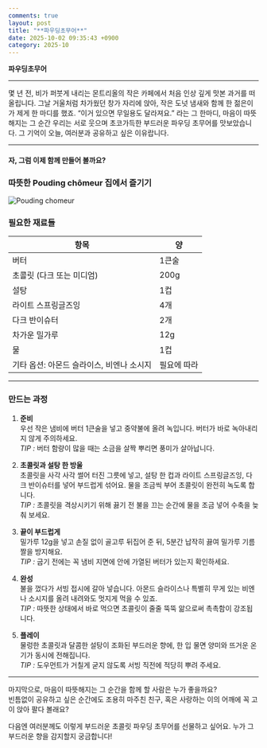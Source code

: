 ```yaml
---
comments: true
layout: post
title: "**파우딩초무어**"
date: 2025-10-02 09:35:43 +0900
category: 2025-10
---
```


**파우딩초무어**  

---

몇 년 전, 비가 퍼붓게 내리는 몬트리올의 작은 카페에서 처음 인상 깊게 맛본 과거를 떠올립니다. 그날 거울처럼 차가웠던 창가 자리에 앉아, 작은 도넛 냄새와 함께 한 젊은이가 제게 한 마디를 했죠. “이거 있으면 무일용도 달라져요.” 라는 그 한마디, 마음이 따뜻해지는 그 순간 우리는 서로 웃으며 초코가득한 부드러운 파우딩 초무어를 맛보았습니다. 그 기억이 오늘, 여러분과 공유하고 싶은 이유랍니다.

---

#### 자, 그럼 이제 함께 만들어 볼까요?

### 따뜻한 Pouding chômeur 집에서 즐기기

![Pouding chomeur](https://www.themealdb.com/images/media/meals/yqqqwu1511816912.jpg)

### 필요한 재료들  
| 항목 | 양 |
|---|---|
| 버터 | 1큰술 |
| 초콜릿 (다크 또는 미디엄) | 200g |
| 설탕 | 1컵 |
| 라이트 스프링글즈잉 | 4개 |
| 다크 반이슈터 | 2개 |
| 차가운 밀가루 | 12g |
| 물 | 1컵 |
| 기타 옵션: 아몬드 슬라이스, 비엔나 소시지 | 필요에 따라 |

---

### 만드는 과정

1. **준비**  
   우선 작은 냄비에 버터 1큰술을 넣고 중약불에 올려 녹입니다. 버터가 바로 녹아내리지 않게 주의하세요.  
   *TIP :* 버터 함량이 많을 때는 소금을 살짝 뿌리면 풍미가 살아납니다.

2. **초콜릿과 설탕 한 방울**  
   초콜릿을 사각 사각 썰어 터진 그릇에 넣고, 설탕 한 컵과 라이트 스프링글즈잉, 다크 반이슈터를 넣어 부드럽게 섞어요. 물을 조금씩 부어 초콜릿이 완전히 녹도록 합니다.  
   *TIP :* 초콜릿을 격상시키기 위해 끓기 전 불을 끄는 순간에 물을 조금 넣어 수축을 늦춰 보세요.

3. **끝이 부드럽게**  
   밀가루 12g을 넣고 손질 없이 골고루 뒤집어 준 뒤, 5분간 납작히 끓여 밀가루 기름 짤을 방지해요.  
   *TIP :* 굽기 전에는 꼭 냄비 지면에 안에 가열된 버터가 있는지 확인하세요.

4. **완성**  
   불을 껐다가 서빙 접시에 갈아 넣습니다. 아몬드 슬라이스나 특별히 무게 있는 비엔나 소시지를 올려 내려와도 멋지게 먹을 수 있죠.  
   *TIP :* 따뜻한 상태에서 바로 먹으면 초콜릿이 줄줄 뚝뚝 앎으로써 촉촉함이 강조됩니다.

5. **플레이**  
   물렁한 초콜릿과 달콤한 설탕이 조화된 부드러운 향에, 한 입 물면 양미와 뜨거운 온기가 동시에 전해집니다.  
   *TIP :* 도우먼트가 거칠게 굳지 않도록 서빙 직전에 적당히 뿌려 주세요.  

---

마지막으로, 마음이 따뜻해지는 그 순간을 함께 할 사람은 누가 좋을까요?  
빈틈없이 공유하고 싶은 순간에도 조용히 마주친 친구, 혹은 사랑하는 이의 어깨에 꼭 고이 앉아 팔다 볼래요?  

다음엔 여러분께도 이렇게 부드러운 초콜릿 파우딩 초무어를 선물하고 싶어요. 누가 그 부드러운 향을 감지할지 궁금합니다!